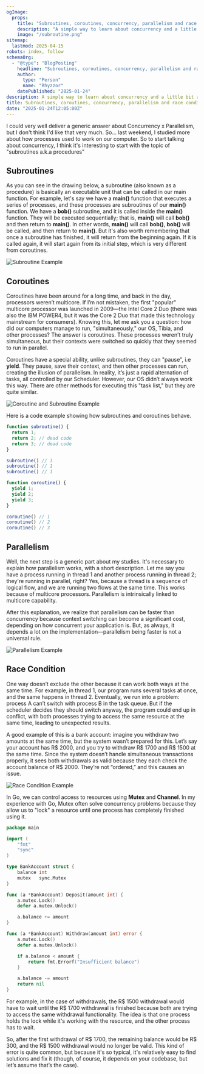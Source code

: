 ```yaml
---
ogImage: 
  props:
    title: "Subroutines, coroutines, concurrency, parallelism and race condition"
    description: "A simple way to learn about concurrency and a little bit about processors."
    image: "/subroutine.png"
sitemap:
  lastmod: 2025-04-15
robots: index, follow
schemaOrg:
  - "@type": "BlogPosting"
    headline: "Subroutines, coroutines, concurrency, parallelism and race condition"
    author: 
      type: "Person"
      name: "Rhyzzor"
    datePublished: "2025-01-24"
description: A simple way to learn about concurrency and a little bit about processors.
title: Subroutines, coroutines, concurrency, parallelism and race condition
date: "2025-01-24T12:05:00Z"
---
```

I could very well deliver a generic answer about Concurrency x Parallelism, but I don't think I'd like that very much. So... last weekend, I studied more about how  processes used to work on our computer. So to start talking about concurrency, I think it's interesting to start with the topic of "subroutines a.k.a procedures"

## Subroutines

As you can see in the drawing below, a subroutine (also known as a procedure) is basically an executable unit that can be called in our main function. For example, let's say we have a **main()** function that executes a series of processes, and these processes are subroutines of our **main()** function. We have a **bob()** subroutine, and it is called inside the **main()** function. They will be executed sequentially; that is, **main()** will call **bob()** and then return to **main()**. In other words, **main()** will call **bob()**, **bob()** will be called, and then return to **main()**. But it's also worth remembering that once a subroutine has finished, it will return from the beginning again. If it is called again, it will start again from its initial step, which is very different from coroutines.

![Subroutine Example](/img/subroutine.png)

## Coroutines

Coroutines have been around for a long time, and back in the day, processors weren’t multicore. If I’m not mistaken, the first "popular" multicore processor was launched in 2009—the Intel Core 2 Duo (there was also the IBM POWER4, but it was the Core 2 Duo that made this technology mainstream for consumers). Knowing this, let me ask you a question: how did our computers manage to run, "simultaneously," our OS, Tibia, and other processes? The answer is coroutines. These processes weren’t truly simultaneous, but their contexts were switched so quickly that they seemed to run in parallel.

Coroutines have a special ability, unlike subroutines, they can "pause", i.e **yield**. They pause, save their context, and then other processes can run, creating the illusion of parallelism. In reality, it’s just a rapid alternation of tasks, all controlled by our Scheduler. However, our OS didn’t always work this way. There are other methods for executing this "task list," but they are quite similar.

![Coroutine and Subroutine Example](/img/coroutine.png)

Here is a code example showing how subroutines and coroutines behave.

```ts
function subroutine() {
  return 1;
  return 2; // dead code
  return 3; // dead code
}

subroutine() // 1
subroutine() // 1
subroutine() // 1

function coroutine() {
  yield 1;
  yield 2;
  yield 3;
}

coroutine() // 1
coroutine() // 2
coroutine() // 3
```

## Parallelism

Well, the next step is a generic part about my studies. It's necessary to explain how parallelism works, with a short description. Let me say you have a process running in thread 1 and another process running in thread 2; they're running in parallel, right? Yes, because a thread is a sequence of logical flow, and we are running two flows at the same time. This works because of multicore processors. Parallelism is intrinsically linked to multicore capability.

After this explanation, we realize that parallelism can be faster than concurrency because context switching can become a significant cost, depending on how concurrent your application is. But, as always, it depends a lot on the implementation—parallelism being faster is not a universal rule.

![Parallelism Example](/img/parallelism.png)

## Race Condition

One way doesn’t exclude the other because it can work both ways at the same time. For example, in thread 1, our program runs several tasks at once, and the same happens in thread 2. Eventually, we run into a problem: process A can’t switch with process B in the task queue. But if the scheduler decides they should switch anyway, the program could end up in conflict, with both processes trying to access the same resource at the same time, leading to unexpected results.

A good example of this is a bank account: imagine you withdraw two amounts at the same time, but the system wasn’t prepared for this. Let’s say your account has R$ 2000, and you try to withdraw R$ 1700 and R$ 1500 at the same time. Since the system doesn’t handle simultaneous transactions properly, it sees both withdrawals as valid because they each check the account balance of R$ 2000. They’re not “ordered,” and this causes an issue.

![Race Condition Example](/img/race-condition.png)

In Go, we can control access to resources using **Mutex** and **Channel**. In my experience with Go, Mutex often solve concurrency problems because they allow us to "lock" a resource until one process has completely finished using it.

```go
package main

import (
	"fmt"
	"sync"
)

type BankAccount struct {
	balance int
	mutex   sync.Mutex
}

func (a *BankAccount) Deposit(amount int) {
	a.mutex.Lock()
	defer a.mutex.Unlock()

	a.balance += amount
}

func (a *BankAccount) Withdraw(amount int) error {
	a.mutex.Lock()
	defer a.mutex.Unlock()

	if a.balance < amount {
		return fmt.Errorf("Insufficient balance")
	}

	a.balance -= amount
	return nil
}
```

For example, in the case of withdrawals, the R$ 1500 withdrawal would have to wait until the R$ 1700 withdrawal is finished because both are trying to access the same withdrawal functionality. The idea is that one process holds the lock while it's working with the resource, and the other process has to wait.

So, after the first withdrawal of R$ 1700, the remaining balance would be R$ 300, and the R$ 1500 withdrawal would no longer be valid. This kind of error is quite common, but because it's so typical, it's relatively easy to find solutions and fix it (though, of course, it depends on your codebase, but let’s assume that’s the case).